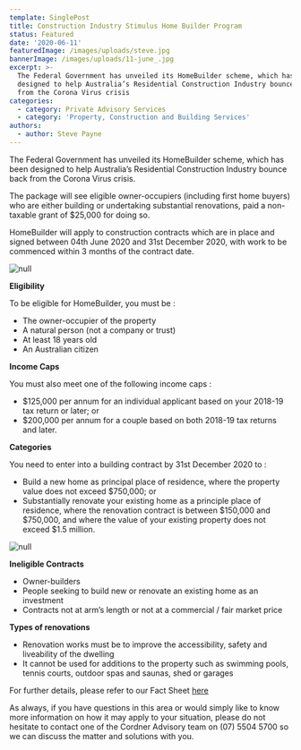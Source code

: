```yaml
---
template: SinglePost
title: Construction Industry Stimulus Home Builder Program
status: Featured
date: '2020-06-11'
featuredImage: /images/uploads/steve.jpg
bannerImage: /images/uploads/11-june_.jpg
excerpt: >-
  The Federal Government has unveiled its HomeBuilder scheme, which has been
  designed to help Australia’s Residential Construction Industry bounce back
  from the Corona Virus crisis
categories:
  - category: Private Advisory Services
  - category: 'Property, Construction and Building Services'
authors:
  - author: Steve Payne
---
```

The Federal Government has unveiled its HomeBuilder scheme, which has been designed to help Australia’s Residential Construction Industry bounce back from the Corona Virus crisis.

The package will see eligible owner-occupiers (including first home buyers) who are either building or undertaking substantial renovations, paid a non-taxable grant of $25,000 for doing so.

HomeBuilder will apply to construction contracts which are in place and signed between 04th June 2020 and 31st December 2020, with work to be commenced within 3 months of the contract date.

![null](/images/uploads/sp-blog.jpg)

**Eligibility**

To be eligible for HomeBuilder, you must be :

* The owner-occupier of the property
* A natural person (not a company or trust)
* At least 18 years old
* An Australian citizen

**Income Caps**

You must also meet one of the following income caps :

* $125,000 per annum for an individual applicant based on your 2018-19 tax return or later; or
* $200,000 per annum for a couple based on both 2018-19 tax returns and later.

**Categories**

You need to enter into a building contract by 31st December 2020 to :

* Build a new home as principal place of residence, where the property value does not exceed $750,000; or
* Substantially renovate your existing home as a principle place of residence, where the renovation contract is between $150,000 and $750,000, and where the value of your existing property does not exceed $1.5 million.

![null](/images/uploads/sp-blog_.jpg)

**Ineligible Contracts**

* Owner-builders
* People seeking to build new or renovate an existing home as an investment
* Contracts not at arm’s length or not at a commercial / fair market price

**Types of renovations**

* Renovation works must be to improve the accessibility, safety and liveability of the dwelling
* It cannot be used for additions to the property such as swimming pools, tennis courts, outdoor spas and saunas, shed or garages

For further details, please refer to our Fact Sheet [here](https://www.cordner.com.au/updates/)

As always, if you have questions in this area or would simply like to know more information on how it may apply to your situation, please do not hesitate to contact one of the Cordner Advisory team on (07) 5504 5700 so we can discuss the matter and solutions with you.
